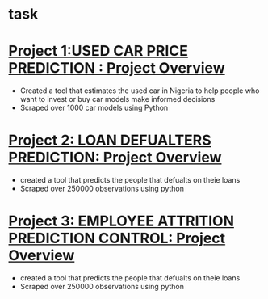 # task

# [Project 1:USED CAR PRICE PREDICTION : Project Overview](https://github.com/gabrieliyeh/task/blob/main/Car_Prediction_Analysis.ipynb)
* Created a tool that estimates the used car in Nigeria to help people who want to invest or buy car models make informed decisions
* Scraped over 1000 car models using Python

# [Project 2: LOAN DEFUALTERS PREDICTION: Project Overview](https://github.com/gabrieliyeh/task/blob/904935615efd33e52f3e952106d7ea46fa7ee2a7/LOAN_DEFAULTERS_ANALYSIS.ipynb)
* created a tool that predicts the people that defualts on theie loans
* Scraped over 250000 observations using python

# [Project 3: EMPLOYEE ATTRITION PREDICTION CONTROL: Project Overview](https://github.com/gabrieliyeh/task/blob/904935615efd33e52f3e952106d7ea46fa7ee2a7/)
* created a tool that predicts the people that defualts on theie loans
* Scraped over 250000 observations using python
